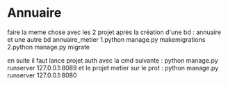 # Annuaire
faire  la meme chose avec les 2 projet après la création d'une bd : annuaire et une autre bd annuaire_metier 
1.python manage.py makemigrations
2.python manage.py migrate

en suite il faut lance projet auth avec la cmd suivante :
python manage.py runserver 127.0.0.1:8089
et le projet metier sur le prot :
python manage.py runserver 127.0.0.1:8080
